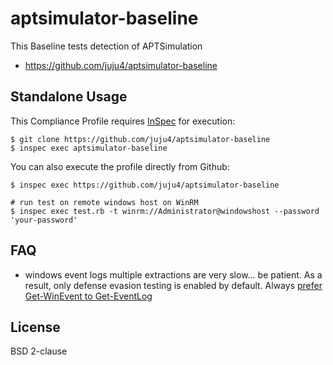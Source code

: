 aptsimulator-baseline
================

This Baseline tests detection of APTSimulation

- https://github.com/juju4/aptsimulator-baseline

## Standalone Usage

This Compliance Profile requires [InSpec](https://github.com/chef/inspec) for execution:

```
$ git clone https://github.com/juju4/aptsimulator-baseline
$ inspec exec aptsimulator-baseline
```

You can also execute the profile directly from Github:

```
$ inspec exec https://github.com/juju4/aptsimulator-baseline

# run test on remote windows host on WinRM
$ inspec exec test.rb -t winrm://Administrator@windowshost --password 'your-password'
```

## FAQ

* windows event logs multiple extractions are very slow... be patient. As a result, only defense evasion testing is enabled by default. Always [prefer Get-WinEvent to Get-EventLog](https://4sysops.com/archives/fast-event-log-search-in-powershell-with-the-filterhashtable-parameter/)


## License

BSD 2-clause

